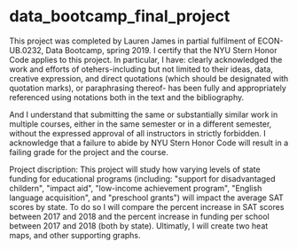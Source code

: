 # data_bootcamp_final_project 
This project was completed by Lauren James in partial fulfilment of ECON-UB.0232, Data Bootcamp, spring 2019. I certify that the NYU Stern Honor Code applies to this project. In particular, I have: 
clearly acknowledged the work and efforts of otehers-including but not limited to their ideas, data, creative expression, and direct quotations (which should be designated with quotation marks), or paraphrasing thereof- has been fully and appropriately referenced using notations both in the text and the bibliography. 

And I understand that submitting the same or substantially similar work in multiple courses, either in the same semester or in a different semester, without the expressed approval of all instructors in strictly forbidden. 
I acknowledge that a failure to abide by NYU Stern Honor Code will result in a failing grade for the project and the course. 

Project discription: 
This project will study how varying levels of state funding for educational programs (including: "support for disadvantaged childern", "impact aid", "low-income achievement program", "English language acquisition", and "preschool grants") will impact the average SAT scores by state. To do so I will compare the percent increase in SAT scores between 2017 and 2018 and the percent increase in funding per school between 2017 and 2018 (both by state). Ultimatly, I will create two heat maps, and other supporting graphs. 
